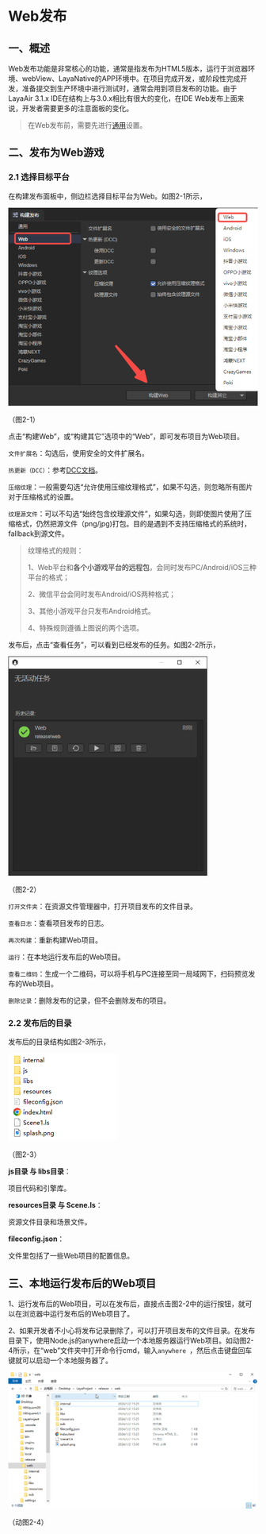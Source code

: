 # Web发布



## 一、概述

Web发布功能是非常核心的功能，通常是指发布为HTML5版本，运行于浏览器环境、webView、LayaNative的APP环境中。在项目完成开发，或阶段性完成开发，准备提交到生产环境中进行测试时，通常会用到项目发布的功能。由于LayaAir 3.1.x IDE在结构上与3.0.x相比有很大的变化，在IDE Web发布上面来说，开发者需要更多的注意面板的变化。

> 在Web发布前，需要先进行[通用](../generalSetting/readme.md)设置。



## 二、发布为Web游戏

### 2.1 选择目标平台

在构建发布面板中，侧边栏选择目标平台为Web。如图2-1所示，

![2-1](img/2-1.png)

（图2-1）

点击“构建Web”，或“构建其它”选项中的“Web”，即可发布项目为Web项目。

`文件扩展名`：勾选后，使用安全的文件扩展名。

`热更新（DCC）`：参考[DCC文档](../native/LayaDcc_Tool/readme.md)。

`压缩纹理`：一般需要勾选“允许使用压缩纹理格式”，如果不勾选，则忽略所有图片对于压缩格式的设置。

`纹理源文件`：可以不勾选“始终包含纹理源文件”，如果勾选，则即使图片使用了压缩格式，仍然把源文件（png/jpg)打包。目的是遇到不支持压缩格式的系统时，fallback到源文件。

> 纹理格式的规则：
>
> 1、Web平台和**各个小游戏平台的远程包**，会同时发布PC/Android/iOS三种平台的格式；
>
> 2、微信平台会同时发布Android/iOS两种格式；
>
> 3、其他小游戏平台只发布Android格式。
>
> 4、特殊规则遵循上图说的两个选项。

发布后，点击“查看任务”，可以看到已经发布的任务。如图2-2所示，

<img src="img/2-2.png" alt="2-2" style="zoom:80%;" />

（图2-2）

`打开文件夹`：在资源文件管理器中，打开项目发布的文件目录。

`查看日志`：查看项目发布的日志。

`再次构建`：重新构建Web项目。

`运行`：在本地运行发布后的Web项目。

`查看二维码`：生成一个二维码，可以将手机与PC连接至同一局域网下，扫码预览发布的Web项目。

`删除记录`：删除发布的记录，但不会删除发布的项目。



### 2.2 发布后的目录

发布后的目录结构如图2-3所示，

![2-3](img/2-3.png)

（图2-3）

**js目录 与 libs目录**：

项目代码和引擎库。

**resources目录 与 Scene.ls**：

资源文件目录和场景文件。

**fileconfig.json**：

文件里包括了一些Web项目的配置信息。



## 三、本地运行发布后的Web项目

1、运行发布后的Web项目，可以在发布后，直接点击图2-2中的运行按钮，就可以在浏览器中运行发布后的Web项目了。

2、如果开发者不小心将发布记录删除了，可以打开项目发布的文件目录。在发布目录下，使用Node.js的anywhere启动一个本地服务器运行Web项目。如动图2-4所示，在“web”文件夹中打开命令行cmd，输入`anywhere `，然后点击键盘回车键就可以启动一个本地服务器了。

<img src="img/2-4.gif" alt="2-4" style="zoom:80%;" />

（动图2-4）













